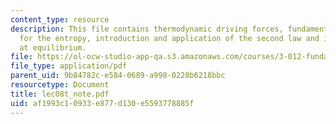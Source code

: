 ```yaml
---
content_type: resource
description: This file contains thermodynamic driving forces, fundamental equation
  for the entropy, introduction and application of the second law and internal energy
  at equilibrium.
file: https://ol-ocw-studio-app-qa.s3.amazonaws.com/courses/3-012-fundamentals-of-materials-science-fall-2005/af1993c10933e877d130e5593778885f_lec08t_note.pdf
file_type: application/pdf
parent_uid: 9b84782c-e584-0689-a998-0228b6218bbc
resourcetype: Document
title: lec08t_note.pdf
uid: af1993c1-0933-e877-d130-e5593778885f
---
```

